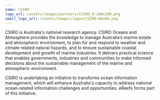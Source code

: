 ```yaml
---
name: CSIRO
logo_url: /assets/images/partners/CSIRO_0-100x100.png
small_logo_url: /assets/images/logos/CSIRO-60x60.png
---
```

CSIRO is Australia's national research agency. CSIRO Oceans and Atmosphere provides the knowledge to manage Australia’s marine estate and atmospheric environment, to plan for and respond to weather and climate related natural hazards, and to ensure sustainable coastal development and growth of marine industries. It delivers practical science that enables governments, industries and communities to make informed decisions about the sustainable management of the marine and atmospheric environment.

CSIRO is undertaking an initiative to transforms ocean information management, which will enhance Australia's capacity to address national ocean-related information challenges and opportunities. eReefs forms part of this initiative.